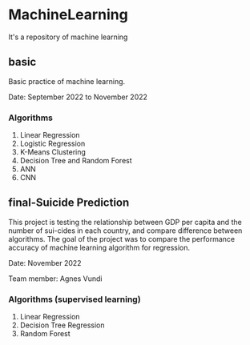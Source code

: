 # MachineLearning
It's a repository of machine learning

## basic

Basic practice of machine learning.

Date: September 2022 to November 2022

### Algorithms

1) Linear Regression
2) Logistic Regression
3) K-Means Clustering
4) Decision Tree and Random Forest
5) ANN
6) CNN

## final-Suicide Prediction 

This project is testing the relationship between GDP per capita and the number of sui-cides in each country, and compare difference between algorithms.
The goal of the project was to compare the performance accuracy of machine learning algorithm for regression. 

Date: November 2022

Team member: Agnes Vundi

### Algorithms (supervised learning)

1)	Linear Regression
2)	Decision Tree Regression
3)	Random Forest
